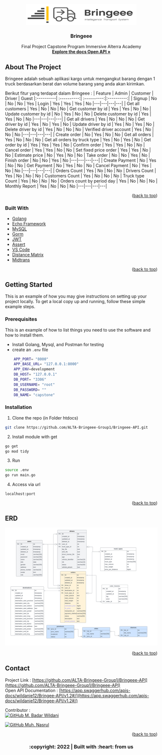 <div id="top"></div>

<!-- PROJECT LOGO -->
<br/>
<div align="center">
<!--  mengarah ke repo  -->
  <a href="https://github.com/ALTA-Bringeee-Group1/Bringeee-API">
    <img src="images/Logo.png" width="365" height="70">
  </a>

  <h3 align="center">Bringeee</h3>

  <p align="center">
    Final Project Capstone Program Immersive Alterra Academy
    <br />
    <a href="https://app.swaggerhub.com/apis-docs/wildanie12/Bringee-API/v1.2#/"><strong>Explore the docs Open API »</strong></a>
    <br />
  </p>
</div>

<!-- ABOUT THE PROJECT -->
## About The Project 

Bringeee adalah sebuah aplikasi kargo untuk mengangkut barang dengan 1 truck berdasarkan berat dan volume barang yang anda akan kirimkan.

Berikut fitur yang terdapat dalam Bringeee :
| Feature | Admin | Customer | Driver | Guest
|:----------| :----------:| :----------:|:----------:|
| Signup | No | No | No | Yes
| Login | Yes | Yes | Yes | No
|---|---|---|---|
| Get all customers | Yes | No | No | No
| Get customer by id | Yes | Yes | No | No
| Update customer by id | No | Yes | No | No
| Delete customer by id | Yes | Yes | No | No
|---|---|---|---|
| Get all drivers | Yes | No | No | No
| Get driver by id | Yes | No | Yes | No
| Update driver by id | Yes | No | Yes | No
| Delete driver by id | Yes | No | No | No
| Verified driver account | Yes | No | No | No
|---|---|---|---|
| Create order | No | Yes | No | No
| Get all orders | Yes | No | No | No
| Get all orders by truck type | Yes | No | Yes | No
| Get order by id | Yes | Yes | Yes | No
| Confirm order | Yes | Yes | No | No
| Cancel order | Yes | Yes | No | No
| Set fixed price order | Yes | Yes | No | No
| Estimate price | No | Yes | No | No
| Take order | No | No | Yes | No
| Finish order | No | No | Yes | No
|---|---|---|---|
| Create Payment | No | Yes | No | No
| Get Payment | No | Yes | No | No
| Cancel Payment | No | Yes | No | No
|---|---|---|---|
| Orders Count | Yes | No | No | No
| Drivers Count | Yes | No | No | No
| Customers Count | Yes | No | No | No
| Truck type Count | Yes | No | No | No
| Orders count by period day | Yes | No | No | No
| Monthly Report | Yes | No | No | No
|---|---|---|---|

<p align="right">(<a href="#top">back to top</a>)</p>

### Built With

- [Golang](https://golang.org/)
- [Echo Framework](https://echo.labstack.com/)
- [MySQL](https://www.mysql.com/)
- [Gorm](https://gorm.io/)
- [JWT](https://echo.labstack.com/cookbook/jwt)
- [Assert](https://pkg.go.dev/github.com/stretchr/testify/assert)
- [VS Code](https://code.visualstudio.com/)
- [Distance Matrix](https://www.distancematrixapi.com/)
- [Midtrans](htpps://www.midtrans.com/)

<p align="right">(<a href="#top">back to top</a>)</p>

<!-- GETTING STARTED -->
## Getting Started

This is an example of how you may give instructions on setting up your project locally.
To get a local copy up and running, follow these simple example steps.

### Prerequisites

This is an example of how to list things you need to use the software and how to install them.
* Install Golang, Mysql, and Postman for testing
* create an `.env` file

```bash
    APP_PORT= "8000"
    APP_BASE_URL= "127.0.0.1:8000"
    APP_ENV=development 
    DB_HOST= "127.0.0.1"
    DB_PORT= "3306"
    DB_USERNAME= "root"
    DB_PASSWORD= ""
    DB_NAME= "capstone"
```

### Installation

1. Clone the repo (in Folder htdocs)
```sh
git clone https://github.com/ALTA-Bringeee-Group1/Bringeee-API.git
```
2. Install module with get
```sh
go get
go mod tidy
```
3. Run
```sh
source .env
go run main.go
```
4. Access via url
```JS
localhost:port
```
<p align="right">(<a href="#top">back to top</a>)</p>

## ERD
<img src="images/erd.png">
<p align="right">(<a href="#top">back to top</a>)</p>

<!-- CONTACT -->
## Contact

Project Link : [https://github.com/ALTA-Bringeee-Group1/Bringeee-API](https://github.com/ALTA-Bringeee-Group1/Bringeee-API)<br/>
Open API Documentation : [https://app.swaggerhub.com/apis-docs/wildanie12/Bringee-API/v1.2#/](https://app.swaggerhub.com/apis-docs/wildanie12/Bringee-API/v1.2#/)&nbsp;

<!-- :heart: -->
<!-- CONTRIBUTOR -->
Contributor :
<br>
[![GitHub M. Badar Wildani](https://img.shields.io/github/followers/wildanie12?label=follow&style=social)](https://github.com/wildanie12)

[![GitHub Muh. Nasrul](https://img.shields.io/github/followers/mnasruls?label=follow&style=social)](https://github.com/mnasruls)

<p align="right">(<a href="#top">back to top</a>)</p>
<h3>
<p align="center">:copyright: 2022 | Built with :heart: from us</p>
</h3>
<!-- end -->